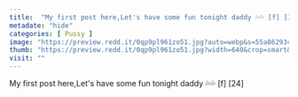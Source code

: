 ```yaml
---
title:  "My first post here,Let's have some fun tonight daddy 💦💦 [f] [24]"
metadate: "hide"
categories: [ Pussy ]
image: "https://preview.redd.it/0qp9pl961zo51.jpg?auto=webp&s=55a86293c7f0852f07b0fd5229787604aa67cf97"
thumb: "https://preview.redd.it/0qp9pl961zo51.jpg?width=640&crop=smart&auto=webp&s=fa4e87db70cb90a8443eba8e3a3f0db79a2cdab6"
visit: ""
---
```

My first post here,Let's have some fun tonight daddy 💦💦 [f] [24]
